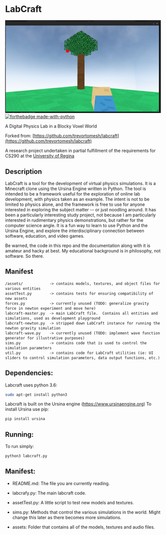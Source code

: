 # LabCraft
![screenshot](https://raw.githubusercontent.com/uncleBlobby/labcraft/cannon/screenshots/labcraft-screen1.png)
[![forthebadge made-with-python](http://ForTheBadge.com/images/badges/made-with-python.svg)](https://www.python.org/)

A Digital Physics Lab in a Blocky Voxel World

Forked from: [https://github.com/trevortomesh/labcraft](https://github.com/trevortomesh/labcraft)

A research project undertaken in partial fulfillment of the requirements for CS290 at the [University of Regina](www.uregina.ca)

## Description

LabCraft is a tool for the development of virtual physics simulations.  It is a Minecraft clone using the Ursina Engine written in Python.  The tool is intended to be a framework useful for the exploration of online lab development, with physics taken as an example.  The intent is not to be limited to physics alone, and the framework is free to use for anyone interested in exploring the subject matter -- or just noodling around.  It has been a particularly interesting study project, not because I am particularly interested in rudimentary physics demonstrations, but rather for the computer science angle.  It is a fun way to learn to use Python and the Ursina Engine, and explore the interdisciplinary connection between software, education, and video games.

Be warned, the code in this repo and the documentation along with it is amateur and hacky at best.  My educational background is in philosophy, not software.  So there.

## Manifest

```
/assets/            -> contains models, textures, and object files for various entities
assetTest.py        -> contains tests for ensuring compatibility of new assets
forces.py           -> currently unused (TODO: generalize gravity force in newton experiment and move here)
labcraft-master.py  -> main LabCraft file.  Contains all entities and simulations, used as development playground
labcraft-newton.py  -> stripped down LabCraft instance for running the newton gravity simulation
labcraft-wave.py    -> currently unused (TODO: implement wave function generator for illustrative purposes)
sims.py             -> contains code that is used to control the simulation parameters
util.py             -> contains code for LabCraft utilities (ie: UI sliders to control simulation parameters, data output functions, etc.)
```


## Dependencies:
Labcraft uses python 3.6:
```bash
sudo apt-get install python3
```

Labcraft is built on the Ursina engine (https://www.ursinaengine.org)
To install Ursina use pip:
``` bash
pip install ursina

```

## Running:
To run simply:
```bash
python3 labcraft.py
```

## Manifest:
- README.md:
  The file you are currently reading.

- labcrafy.py:
  The main labcraft code.

- assetTest.py:
  A little script to test new models and textures.

- sims.py:
  Methods that control the various simulations in the world. Might change
  this later as there becomes more simulations.

- assets:
  Folder that contains all of the models, textures and audio files.

